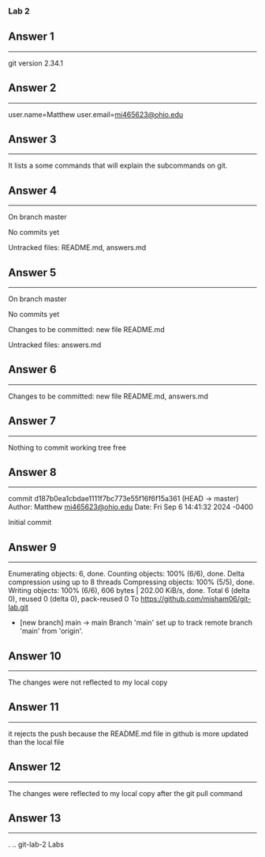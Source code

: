 ### Lab 2


## Answer 1
---
git version 2.34.1


## Answer 2
---
user.name=Matthew
user.email=mi465623@ohio.edu


## Answer 3
---
It lists a some commands that will explain the subcommands on git.


## Answer 4
---
On branch master

No commits yet

Untracked files: README.md, answers.md

## Answer 5
---

On branch master

No commits yet

Changes to be committed: new file README.md

Untracked files: answers.md

## Answer 6
---
Changes to be committed: new file README.md, answers.md

## Answer 7
---
Nothing to commit working tree free

## Answer 8
---
commit d187b0ea1cbdae1111f7bc773e55f16f6f15a361 (HEAD -> master)
Author: Matthew <mi465623@ohio.edu>
Date:   Fri Sep 6 14:41:32 2024 -0400

Initial commit

## Answer 9
---
Enumerating objects: 6, done.
Counting objects: 100% (6/6), done.
Delta compression using up to 8 threads
Compressing objects: 100% (5/5), done.
Writing objects: 100% (6/6), 606 bytes | 202.00 KiB/s, done.
Total 6 (delta 0), reused 0 (delta 0), pack-reused 0
To https://github.com/misham06/git-lab.git
 * [new branch]      main -> main
Branch 'main' set up to track remote branch 'main' from 'origin'.

## Answer 10
---
The changes were not reflected to my local copy

## Answer 11
---
it rejects the push because the README.md file in github is more updated than the local file

## Answer 12
---
The changes were reflected to my local copy after the git pull command

## Answer 13
---
.  ..  git-lab-2  Labs